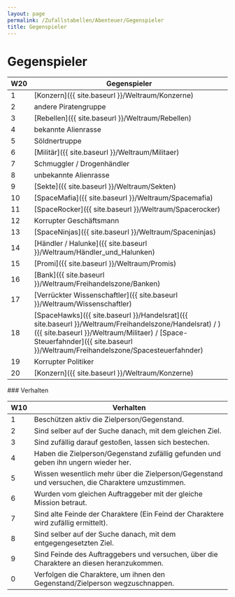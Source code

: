 ```yaml
---
layout: page
permalink: /Zufallstabellen/Abenteuer/Gegenspieler
title: Gegenspieler
---
```



# Gegenspieler


<table>
<thead>
<tr><th>W20</th><th>Gegenspieler</th></tr>
</thead>
<tbody>
<tr><td>1</td><td>[Konzern]({{ site.baseurl }}/Weltraum/Konzerne)</td></tr>
<tr><td>2</td><td>andere Piratengruppe</td></tr>
<tr><td>3</td><td>[Rebellen]({{ site.baseurl }}/Weltraum/Rebellen)</td></tr>
<tr><td>4</td><td>bekannte Alienrasse</td></tr>
<tr><td>5</td><td>Söldnertruppe</td></tr>
<tr><td>6</td><td>[Militär]({{ site.baseurl }}/Weltraum/Militaer)</td></tr>
<tr><td>7</td><td>Schmuggler / Drogenhändler</td></tr>
<tr><td>8</td><td>unbekannte Alienrasse</td></tr>
<tr><td>9</td><td>[Sekte]({{ site.baseurl }}/Weltraum/Sekten)</td></tr>
<tr><td>10</td><td>[SpaceMafia]({{ site.baseurl }}/Weltraum/Spacemafia)</td></tr>
<tr><td>11</td><td>[SpaceRocker]({{ site.baseurl }}/Weltraum/Spacerocker)</td></tr>
<tr><td>12</td><td>Korrupter Geschäftsmann</td></tr>
<tr><td>13</td><td>[SpaceNinjas]({{ site.baseurl }}/Weltraum/Spaceninjas)</td></tr>
<tr><td>14</td><td>[Händler / Halunke]({{ site.baseurl }}/Weltraum/Händler_und_Halunken)</td></tr>
<tr><td>15</td><td>[Promi]({{ site.baseurl }}/Weltraum/Promis)</td></tr>
<tr><td>16</td><td>[Bank]({{ site.baseurl }}/Weltraum/Freihandelszone/Banken)</td></tr>
<tr><td>17</td><td>[Verrückter Wissenschaftler]({{ site.baseurl }}/Weltraum/Wissenschaftler)</td></tr>
<tr><td>18</td><td>[SpaceHawks]({{ site.baseurl }}/Handelsrat]({{ site.baseurl }}/Weltraum/Freihandelszone/Handelsrat) / )({{ site.baseurl }}/Weltraum/Militaer) / [Space-Steuerfahnder]({{ site.baseurl }}/Weltraum/Freihandelszone/Spacesteuerfahnder)</td></tr>
<tr><td>19</td><td>Korrupter Politiker</td></tr>
<tr><td>20</td><td>[Konzern]({{ site.baseurl }}/Weltraum/Konzerne)</td></tr>
</tbody>
</table>
### Verhalten

<table>
<thead>
<tr><th>W10</th><th>Verhalten</th></tr>
</thead>
<tbody>
<tr><td>1</td><td>Beschützen aktiv die Zielperson/Gegenstand.</td></tr>
<tr><td>2</td><td>Sind selber auf der Suche danach, mit dem gleichen Ziel.</td></tr>
<tr><td>3</td><td>Sind zufällig darauf gestoßen, lassen sich bestechen.</td></tr>
<tr><td>4</td><td>Haben die Zielperson/Gegenstand zufällig gefunden und geben ihn ungern wieder her.</td></tr>
<tr><td>5</td><td>Wissen wesentlich mehr über die Zielperson/Gegenstand und versuchen, die Charaktere umzustimmen.</td></tr>
<tr><td>6</td><td>Wurden vom gleichen Auftraggeber mit der gleiche Mission betraut.</td></tr>
<tr><td>7</td><td>Sind alte Feinde der Charaktere (Ein Feind der Charaktere wird zufällig ermittelt).</td></tr>
<tr><td>8</td><td>Sind selber auf der Suche danach, mit dem entgegengesetzten Ziel.</td></tr>
<tr><td>9</td><td>Sind Feinde des Auftraggebers und versuchen, über die Charaktere an diesen heranzukommen.</td></tr>
<tr><td>0</td><td>Verfolgen die Charaktere, um ihnen den Gegenstand/Zielperson wegzuschnappen.</td></tr>
</tbody>
</table>


